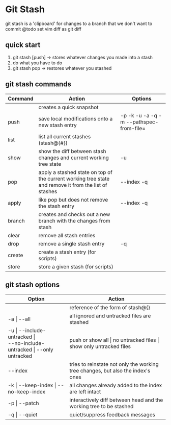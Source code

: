 # Git Stash

git stash is a 'clipboard' for changes to a branch that we don't want to commit
@todo set vim diff as git diff

## quick start
1. git stash [push] -> stores whatever changes you made into a stash
2. do what you have to do
3. git stash pop -> restores whatever you stashed

## git stash commands

| Command                | Action                                                                                                | Options                                       |
| ---------------------- | ----------------------------------------------------------------------------------------------------- | --------------------------------------------- |
|                        | creates a quick snapshot                                                                              |                                               |
| push                   | save local modifications onto a new stash entry                                                       | -p -k -u -a -q -m --pathspec-from-file=<file> |
| list                   | list all current stashes (stash@{#})                                                                  | <log-options>                                 |
| show <stash>           | show the diff between stash changes and current working tree state                                    | -u <diff-options>                             |
| pop <stash>            | apply a stashed state on top of the current working tree state and remove it from the list of stashes | --index -q                                    |
| apply <stash>          | like pop but does not remove the stash entry                                                          | --index -q                                    |
| branch <branch><stash> | creates and checks out a new branch with the changes from stash                                       |                                               |
| clear                  | remove all stash entries                                                                              |                                               |
| drop                   | remove a single stash entry                                                                           | -q                                            |
| create                 | create a stash entry (for scripts)                                                                    |                                               |
| store                  | store a given stash (for scripts)                                                                     |                                               |

## git stash options

| Option                                                                       | Action                                                                          |
| ---------------------------------------------------------------------------- | ------------------------------------------------------------------------------- |
| <stash>                                                                      | reference of the form of stash@{<revision>}                                     |
| -a \| --all                                                                  | all ignored and untracked files are stashed                                     |
| -u \| --include-untracked \| <br/>--no-include-untracked \| --only untracked | push or show all \| no untracked files \| show only untracked files             |
| --index                                                                      | tries to reinstate not only the working tree changes, but also the index's ones |
| -k \| --keep-index \| --no-keep-index                                        | all changes already added to the index are left intact                          |
| -p \| --patch                                                                | interactively diff between head and the working tree to be stashed              |
| -q \| --quiet                                                                | quiet/suppress feedback messages                                                |

